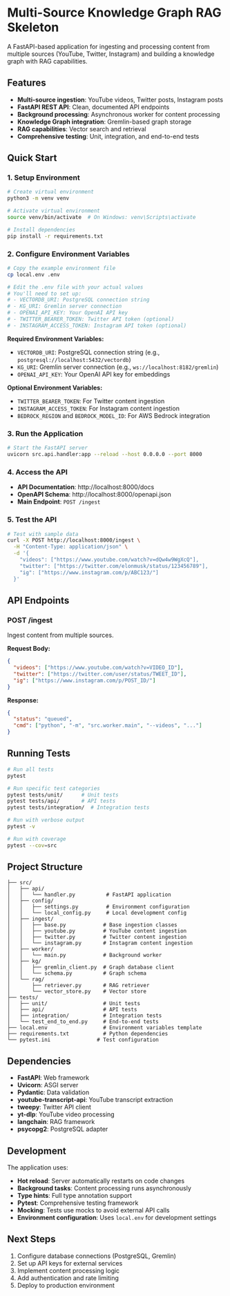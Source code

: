 # Multi-Source Knowledge Graph RAG Skeleton

A FastAPI-based application for ingesting and processing content from multiple sources (YouTube, Twitter, Instagram) and building a knowledge graph with RAG capabilities.

## Features

- **Multi-source ingestion**: YouTube videos, Twitter posts, Instagram posts
- **FastAPI REST API**: Clean, documented API endpoints
- **Background processing**: Asynchronous worker for content processing
- **Knowledge Graph integration**: Gremlin-based graph storage
- **RAG capabilities**: Vector search and retrieval
- **Comprehensive testing**: Unit, integration, and end-to-end tests

## Quick Start

### 1. Setup Environment

```bash
# Create virtual environment
python3 -m venv venv

# Activate virtual environment
source venv/bin/activate  # On Windows: venv\Scripts\activate

# Install dependencies
pip install -r requirements.txt
```

### 2. Configure Environment Variables

```bash
# Copy the example environment file
cp local.env .env

# Edit the .env file with your actual values
# You'll need to set up:
# - VECTORDB_URI: PostgreSQL connection string
# - KG_URI: Gremlin server connection
# - OPENAI_API_KEY: Your OpenAI API key
# - TWITTER_BEARER_TOKEN: Twitter API token (optional)
# - INSTAGRAM_ACCESS_TOKEN: Instagram API token (optional)
```

**Required Environment Variables:**
- `VECTORDB_URI`: PostgreSQL connection string (e.g., `postgresql://localhost:5432/vectordb`)
- `KG_URI`: Gremlin server connection (e.g., `ws://localhost:8182/gremlin`)
- `OPENAI_API_KEY`: Your OpenAI API key for embeddings

**Optional Environment Variables:**
- `TWITTER_BEARER_TOKEN`: For Twitter content ingestion
- `INSTAGRAM_ACCESS_TOKEN`: For Instagram content ingestion
- `BEDROCK_REGION` and `BEDROCK_MODEL_ID`: For AWS Bedrock integration

### 3. Run the Application

```bash
# Start the FastAPI server
uvicorn src.api.handler:app --reload --host 0.0.0.0 --port 8000
```

### 4. Access the API

- **API Documentation**: http://localhost:8000/docs
- **OpenAPI Schema**: http://localhost:8000/openapi.json
- **Main Endpoint**: `POST /ingest`

### 5. Test the API

```bash
# Test with sample data
curl -X POST http://localhost:8000/ingest \
  -H "Content-Type: application/json" \
  -d '{
    "videos": ["https://www.youtube.com/watch?v=dQw4w9WgXcQ"],
    "twitter": ["https://twitter.com/elonmusk/status/123456789"],
    "ig": ["https://www.instagram.com/p/ABC123/"]
  }'
```

## API Endpoints

### POST /ingest

Ingest content from multiple sources.

**Request Body:**
```json
{
  "videos": ["https://www.youtube.com/watch?v=VIDEO_ID"],
  "twitter": ["https://twitter.com/user/status/TWEET_ID"],
  "ig": ["https://www.instagram.com/p/POST_ID/"]
}
```

**Response:**
```json
{
  "status": "queued",
  "cmd": ["python", "-m", "src.worker.main", "--videos", "..."]
}
```

## Running Tests

```bash
# Run all tests
pytest

# Run specific test categories
pytest tests/unit/      # Unit tests
pytest tests/api/       # API tests
pytest tests/integration/  # Integration tests

# Run with verbose output
pytest -v

# Run with coverage
pytest --cov=src
```

## Project Structure

```
├── src/
│   ├── api/
│   │   └── handler.py          # FastAPI application
│   ├── config/
│   │   ├── settings.py         # Environment configuration
│   │   └── local_config.py     # Local development config
│   ├── ingest/
│   │   ├── base.py            # Base ingestion classes
│   │   ├── youtube.py         # YouTube content ingestion
│   │   ├── twitter.py         # Twitter content ingestion
│   │   └── instagram.py       # Instagram content ingestion
│   ├── worker/
│   │   └── main.py            # Background worker
│   ├── kg/
│   │   ├── gremlin_client.py  # Graph database client
│   │   └── schema.py          # Graph schema
│   └── rag/
│       ├── retriever.py       # RAG retriever
│       └── vector_store.py    # Vector store
├── tests/
│   ├── unit/                  # Unit tests
│   ├── api/                   # API tests
│   ├── integration/           # Integration tests
│   └── test_end_to_end.py     # End-to-end tests
├── local.env                  # Environment variables template
├── requirements.txt           # Python dependencies
└── pytest.ini               # Test configuration
```

## Dependencies

- **FastAPI**: Web framework
- **Uvicorn**: ASGI server
- **Pydantic**: Data validation
- **youtube-transcript-api**: YouTube transcript extraction
- **tweepy**: Twitter API client
- **yt-dlp**: YouTube video processing
- **langchain**: RAG framework
- **psycopg2**: PostgreSQL adapter

## Development

The application uses:
- **Hot reload**: Server automatically restarts on code changes
- **Background tasks**: Content processing runs asynchronously
- **Type hints**: Full type annotation support
- **Pytest**: Comprehensive testing framework
- **Mocking**: Tests use mocks to avoid external API calls
- **Environment configuration**: Uses `local.env` for development settings

## Next Steps

1. Configure database connections (PostgreSQL, Gremlin)
2. Set up API keys for external services
3. Implement content processing logic
4. Add authentication and rate limiting
5. Deploy to production environment
